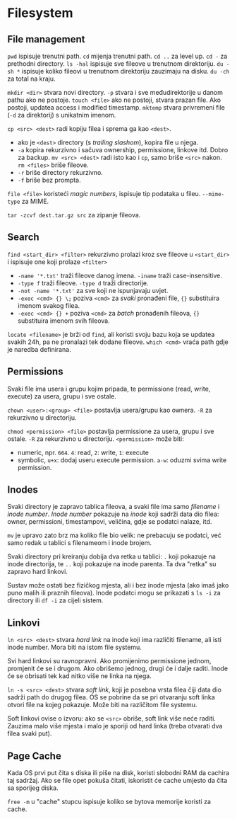 # Filesystem

## File management

`pwd` ispisuje trenutni path.
`cd` mijenja trenutni path. `cd ..` za level up. `cd -` za prethodni directory.
`ls -hal` ispisuje sve fileove u trenutnom direktoriju.
`du -sh *` ispisuje koliko fileovi u trenutnom direktoriju zauzimaju na disku. `du -ch` za total na kraju.

`mkdir <dir>` stvara novi directory. `-p` stvara i sve međudirektorije u danom pathu ako ne postoje.
`touch <file>` ako ne postoji, stvara prazan file. Ako postoji, updatea access i modified timestamp.
`mktemp` stvara privremeni file (`-d` za direktorij) s unikatnim imenom.

`cp <src> <dest>` radi kopiju filea i sprema ga kao `<dest>`.
  * ako je `<dest>` directory (s *trailing slashom*), kopira file u njega.
  * `-a` kopira rekurzivno i sačuva ownership, permissione, linkove itd. Dobro za backup.
`mv <src> <dest>` radi isto kao i `cp`, samo briše `<src>` nakon.
`rm <files>` briše fileove.
  * `-r` briše directory rekurzivno.
  * `-f` briše bez prompta.

`file <file>` koristeći *magic numbers*, ispisuje tip podataka u fileu. `--mime-type` za MIME.

`tar -zcvf dest.tar.gz src` za zipanje fileova.

## Search

`find <start_dir> <filter>` rekurzivno prolazi kroz sve fileove u `<start_dir>` i ispisuje one koji prolaze `<filter>`
* `-name '*.txt'` traži fileove danog imena. `-iname` traži case-insensitive.
* `-type f` traži fileove. `-type d` traži directorije.
* `-not -name '*.txt'` za sve koji ne ispunjavaju uvjet.
* `-exec <cmd> {} \;` poziva `<cmd>` za *svaki* pronađeni file, `{}` substituira imenom svakog filea.
* `-exec <cmd> {} +` poziva `<cmd>` za *batch* pronađenih fileova, `{}` substituira imenom svih fileova.

`locate <filename>` je brži od `find`, ali koristi svoju bazu koja se updatea svakih 24h, pa ne pronalazi tek dodane fileove.
`which <cmd>` vraća path gdje je naredba definirana.

## Permissions

Svaki file ima usera i grupu kojim pripada, te permissione (read, write, execute) za usera, grupu i sve ostale.

`chown <user>:<group> <file>` postavlja usera/grupu kao ownera. `-R` za rekurzivno u directoriju.

`chmod <permission> <file>` postavlja permissione za usera, grupu i sve ostale. `-R` za rekurzivno u directoriju. `<permission>` može biti:
* numeric, npr. `664`. `4`: read, `2`: write, `1`: execute
* symbolic, `u+x`: dodaj useru execute permission. `a-w`: oduzmi svima write permission.

## Inodes

Svaki directory je zapravo tablica fileova, a svaki file ima samo *filename* i *inode number*. *Inode number* pokazuje na *inode* koji sadrži data dio filea: owner, permissioni, timestampovi, veličina, gdje se podatci nalaze, itd.

`mv` je upravo zato brz ma koliko file bio velik: ne prebacuju se podatci, već samo redak u tablici s filenameom i inode brojem.

Svaki directory pri kreiranju dobija dva retka u tablici: `.` koji pokazuje na inode directorija, te `..` koji pokazuje na inode parenta. Ta dva "retka" su zapravo hard linkovi.

Sustav može ostati bez fizičkog mjesta, ali i bez inode mjesta (ako imaš jako puno malih ili praznih fileova). Inode podatci mogu se prikazati s `ls -i` za directory ili `df -i` za cijeli sistem.

## Linkovi

`ln <src> <dest>` stvara *hard link* na inode koji ima različiti filename, ali isti inode number. Mora biti na istom file systemu.

Svi hard linkovi su ravnopravni. Ako promijenimo permissione jednom, promjenit će se i drugom. Ako obrišemo jednog, drugi će i dalje raditi. Inode će se obrisati tek kad nitko više ne linka na njega.

`ln -s <src> <dest>` stvara *soft link*, koji je posebna vrsta filea čiji data dio sadrži path do drugog filea. OS se pobrine da se pri otvaranju soft linka otvori file na kojeg pokazuje. Može biti na različitom file systemu.

Soft linkovi ovise o izvoru: ako se `<src>` obriše, soft link više neće raditi.
Zauzima malo više mjesta i malo je sporiji od hard linka (treba otvarati dva filea svaki put).

## Page Cache

Kada OS prvi put čita s diska ili piše na disk, koristi slobodni RAM da cachira taj sadržaj. Ako se file opet pokuša čitati, iskoristit će cache umjesto da čita sa sporijeg diska.

`free -m` u "cache" stupcu ispisuje koliko se bytova memorije koristi za cache.

